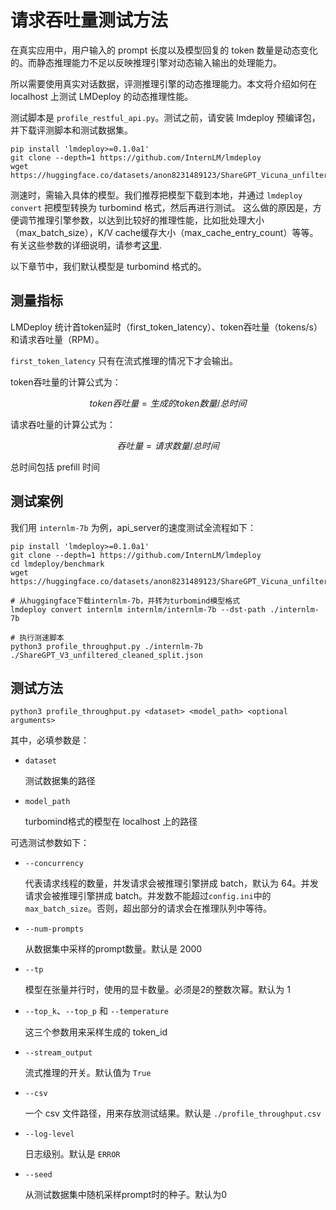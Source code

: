 # 请求吞吐量测试方法

在真实应用中，用户输入的 prompt 长度以及模型回复的 token 数量是动态变化的。而静态推理能力不足以反映推理引擎对动态输入输出的处理能力。

所以需要使用真实对话数据，评测推理引擎的动态推理能力。本文将介绍如何在 localhost 上测试 LMDeploy 的动态推理性能。

测试脚本是 `profile_restful_api.py`。测试之前，请安装 lmdeploy 预编译包，并下载评测脚本和测试数据集。

```shell
pip install 'lmdeploy>=0.1.0a1'
git clone --depth=1 https://github.com/InternLM/lmdeploy
wget https://huggingface.co/datasets/anon8231489123/ShareGPT_Vicuna_unfiltered/resolve/main/ShareGPT_V3_unfiltered_cleaned_split.json
```

测速时，需输入具体的模型。我们推荐把模型下载到本地，并通过 `lmdeploy convert` 把模型转换为 turbomind 格式，然后再进行测试。
这么做的原因是，方便调节推理引擎参数，以达到比较好的推理性能，比如批处理大小（max_batch_size），K/V cache缓存大小（max_cache_entry_count）等等。有关这些参数的详细说明，请参考[这里](../turbomind_config.md).

以下章节中，我们默认模型是 turbomind 格式的。

## 测量指标

LMDeploy 统计首token延时（first_token_latency）、token吞吐量（tokens/s）和请求吞吐量（RPM）。

`first_token_latency` 只有在流式推理的情况下才会输出。

token吞吐量的计算公式为：

$$
token吞吐量 = 生成的token数量 / 总时间
$$

请求吞吐量的计算公式为：

$$
吞吐量 = 请求数量 / 总时间
$$

总时间包括 prefill 时间

## 测试案例

我们用 `internlm-7b` 为例，api_server的速度测试全流程如下：

```shell
pip install 'lmdeploy>=0.1.0a1'
git clone --depth=1 https://github.com/InternLM/lmdeploy
cd lmdeploy/benchmark
wget https://huggingface.co/datasets/anon8231489123/ShareGPT_Vicuna_unfiltered/resolve/main/ShareGPT_V3_unfiltered_cleaned_split.json

# 从huggingface下载internlm-7b，并转为turbomind模型格式
lmdeploy convert internlm internlm/internlm-7b --dst-path ./internlm-7b

# 执行测速脚本
python3 profile_throughput.py ./internlm-7b ./ShareGPT_V3_unfiltered_cleaned_split.json
```

## 测试方法

```shell
python3 profile_throughput.py <dataset> <model_path> <optional arguments>
```

其中，必填参数是：

- `dataset`

  测试数据集的路径

- `model_path`

  turbomind格式的模型在 localhost 上的路径

可选测试参数如下：

- `--concurrency`

  代表请求线程的数量，并发请求会被推理引擎拼成 batch，默认为 64。并发请求会被推理引擎拼成 batch。并发数不能超过`config.ini`中的`max_batch_size`。否则，超出部分的请求会在推理队列中等待。

- `--num-prompts`

  从数据集中采样的prompt数量。默认是 2000

- `--tp`

  模型在张量并行时，使用的显卡数量。必须是2的整数次幂。默认为 1

- `--top_k`、`--top_p` 和 `--temperature`

  这三个参数用来采样生成的 token_id

- `--stream_output`

  流式推理的开关。默认值为 `True`

- `--csv`

  一个 csv 文件路径，用来存放测试结果。默认是 `./profile_throughput.csv`

- `--log-level`

  日志级别。默认是 `ERROR`

- `--seed`

  从测试数据集中随机采样prompt时的种子。默认为0
